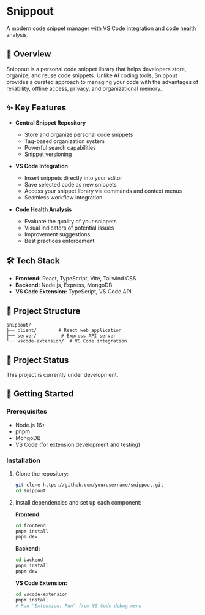 # Snippout

A modern code snippet manager with VS Code integration and code health analysis.

## 🚀 Overview

Snippout is a personal code snippet library that helps developers store, organize, and reuse code snippets. Unlike AI coding tools, Snippout provides a curated approach to managing your code with the advantages of reliability, offline access, privacy, and organizational memory.

## ✨ Key Features

- **Central Snippet Repository**
  - Store and organize personal code snippets
  - Tag-based organization system
  - Powerful search capabilities
  - Snippet versioning

- **VS Code Integration**
  - Insert snippets directly into your editor
  - Save selected code as new snippets
  - Access your snippet library via commands and context menus
  - Seamless workflow integration

- **Code Health Analysis**
  - Evaluate the quality of your snippets
  - Visual indicators of potential issues
  - Improvement suggestions
  - Best practices enforcement

## 🛠️ Tech Stack

- **Frontend:** React, TypeScript, Vite, Tailwind CSS
- **Backend:** Node.js, Express, MongoDB
- **VS Code Extension:** TypeScript, VS Code API

## 📁 Project Structure

```
snippout/
├── client/        # React web application
├── server/         # Express API server
└── vscode-extension/  # VS Code integration
```

## 🚧 Project Status

This project is currently under development.

## 🏁 Getting Started

### Prerequisites

- Node.js 16+
- pnpm
- MongoDB
- VS Code (for extension development and testing)

### Installation

1. Clone the repository:
   ```bash
   git clone https://github.com/yourusername/snippout.git
   cd snippout
   ```

2. Install dependencies and set up each component:

   **Frontend:**
   ```bash
   cd frontend
   pnpm install
   pnpm dev
   ```

   **Backend:**
   ```bash
   cd backend
   pnpm install
   pnpm dev
   ```

   **VS Code Extension:**
   ```bash
   cd vscode-extension
   pnpm install
   # Run "Extension: Run" from VS Code debug menu
   ```
